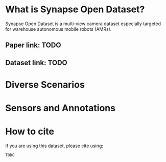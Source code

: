 # What is Synapse Open Dataset?
Synapse Open Dataset is a multi-view camera dataset especially targeted for warehouse autonomous mobile robots (AMRs). 

## Paper link: TODO
## Dataset link: TODO

# Diverse Scenarios

# Sensors and Annotations

# How to cite

If you are using this dataset, please cite using:

```
TODO

```
